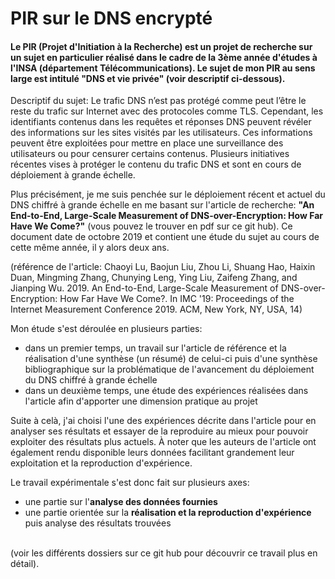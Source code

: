 # PIR sur le DNS encrypté
#### Le PIR (Projet d'Initiation à la Recherche) est un projet de recherche sur un sujet en particulier réalisé dans le cadre de la 3ème année d'études à l'INSA (département Télécommunications). Le sujet de mon PIR au sens large est intitulé "DNS et vie privée" (voir descriptif ci-dessous). 

Descriptif du sujet: Le trafic DNS n’est pas protégé comme peut l’être le reste du trafic sur Internet avec
des protocoles comme TLS. Cependant, les identifiants contenus dans les requêtes et réponses DNS
peuvent révéler des informations sur les sites visités par les utilisateurs. Ces informations peuvent
être exploitées pour mettre en place une surveillance des utilisateurs ou pour censurer certains
contenus. Plusieurs initiatives récentes vises à protéger le contenu du trafic DNS et sont en cours de
déploiement à grande échelle.

Plus précisément, je me suis penchée sur le déploiement récent et actuel du DNS chiffré à grande échelle en me basant sur l'article de recherche: **"An End-to-End,
Large-Scale Measurement of DNS-over-Encryption: How Far Have We Come?"** (vous pouvez le trouver en pdf sur ce git hub). Ce document date de octobre 2019  et contient une étude du sujet au cours de cette même année, il y alors deux ans.

(référence de l'article: Chaoyi Lu, Baojun Liu, Zhou Li, Shuang Hao, Haixin Duan, Mingming Zhang,
Chunying Leng, Ying Liu, Zaifeng Zhang, and Jianping Wu. 2019. An End-to-End,
Large-Scale Measurement of DNS-over-Encryption: How Far Have We Come?.
In IMC '19: Proceedings of the Internet Measurement Conference 2019. ACM, New
York, NY, USA, 14)

Mon étude s'est déroulée en plusieurs parties:

- dans un premier temps, un travail sur l'article de référence et la réalisation d'une synthèse (un résumé) de celui-ci puis d'une synthèse bibliographique sur la problématique de l'avancement du déploiement du DNS chiffré à grande échelle
- dans un deuxième temps, une étude des expériences réalisées dans l'article afin d'apporter une dimension pratique au projet

Suite à celà, j'ai choisi l'une des expériences décrite dans l'article pour en analyser ses résultats et essayer de la reproduire au mieux pour pouvoir exploiter des résultats plus actuels. À noter que les auteurs de l'article ont également rendu disponible leurs données facilitant grandement leur exploitation et la reproduction d'expérience.

Le travail expérimentale s'est donc fait sur plusieurs axes:

- une partie sur l'**analyse des données fournies**
- une partie orientée sur la **réalisation et la reproduction d'expérience** puis analyse des résultats trouvées

\
(voir les différents dossiers sur ce git hub pour découvrir ce travail plus en détail).